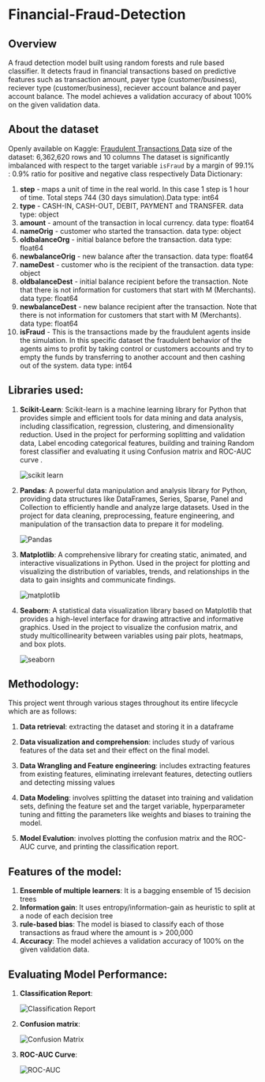 # Financial-Fraud-Detection

## Overview
A fraud detection model built using random forests and rule based classifier. It detects fraud in financial transactions based on predictive features such as transaction amount, payer type (customer/business), reciever type (customer/business), reciever account balance and payer account balance. The model achieves a validation accuracy of about 100% on the given validation data. 


## About the dataset
Openly available on Kaggle: [Fraudulent Transactions Data](https://www.kaggle.com/datasets/chitwanmanchanda/fraudulent-transactions-data)
size of the dataset: 6,362,620 rows and 10 columns
The dataset is significantly imbalanced with respect to the target variable `isFraud` by a margin of 99.1% : 0.9% ratio for positive and negative class respectively
Data Dictionary:
1. **step** - maps a unit of time in the real world. In this case 1 step is 1 hour of time. Total steps 744 (30 days simulation).Data type: int64  
2. **type** - CASH-IN, CASH-OUT, DEBIT, PAYMENT and TRANSFER. data type: object
3. **amount** - amount of the transaction in local currency. data type: float64
4. **nameOrig** - customer who started the transaction. data type: object
5. **oldbalanceOrg** - initial balance before the transaction. data type: float64
6. **newbalanceOrig** - new balance after the transaction. data type: float64
7. **nameDest** - customer who is the recipient of the transaction. data type: object
8. **oldbalanceDest** - initial balance recipient before the transaction. Note that there is not information for customers that start with M (Merchants). data type: float64
9. **newbalanceDest** - new balance recipient after the transaction. Note that there is not information for customers that start with M (Merchants). data type: float64
10. **isFraud** - This is the transactions made by the fraudulent agents inside the simulation. In this specific dataset the fraudulent behavior of the agents aims to profit by taking control or customers accounts and try to empty the funds by transferring to another account and then cashing out of the system. data type: int64


## Libraries used:
1. **Scikit-Learn**: Scikit-learn is a machine learning library for Python that provides simple and efficient tools for data mining and data analysis, including classification, regression, clustering, and dimensionality reduction. Used in the project for performing soplitting and validation data, Label encoding categorical features, building and training Random forest classifier and evaluating it using Confusion matrix and ROC-AUC curve .

    ![scikit learn](https://github.com/ISHOOO/Financial-Fraud-Detection/assets/132544766/293256c7-8e8f-42cd-8110-136d615ca51b)
2. **Pandas**: A powerful data manipulation and analysis library for Python, providing data structures like DataFrames, Series, Sparse, Panel and Collection to efficiently handle and analyze large datasets. Used in the project for data cleaning, preprocessing, feature engineering, and manipulation of the transaction data to prepare it for modeling.

    ![Pandas](https://github.com/ISHOOO/Financial-Fraud-Detection/assets/132544766/7fb05ec4-c840-41ac-bd6f-b2d65078b6b6)
3. **Matplotlib**: A comprehensive library for creating static, animated, and interactive visualizations in Python. Used in the project for plotting and visualizing the distribution of variables, trends, and relationships in the data to gain insights and communicate findings.

    ![matplotlib](https://github.com/ISHOOO/Financial-Fraud-Detection/assets/132544766/038f514d-547b-4aeb-9940-7ac25aab46a4)
4. **Seaborn**: A statistical data visualization library based on Matplotlib that provides a high-level interface for drawing attractive and informative graphics. Used in the project to visualize the confusion matrix, and study multicollinearity between variables using pair plots, heatmaps, and box plots.

    ![seaborn](https://github.com/ISHOOO/Financial-Fraud-Detection/assets/132544766/7048f221-44ce-4f6e-922c-0228123ca20e)


## Methodology:
This project went through various stages throughout its entire lifecycle which are as follows:
1. **Data retrieval**: extracting the dataset and storing it in a dataframe

2. **Data visualization and comprehension**: includes study of various features of the data set and their effect on the final model.

3. **Data Wrangling and Feature engineering**: includes extracting features from existing features, eliminating irrelevant features, detecting outliers and detecting missing values

4. **Data Modeling**: involves splitting the dataset into training and validation sets, defining the feature set and the target variable, hyperparameter tuning and fitting the parameters like weights and biases to training the model.

5. **Model Evalution**: involves plotting the confusion matrix and the ROC-AUC curve, and printing the classification report.


## Features of the model:
1. **Ensemble of multiple learners**: It is a bagging ensemble of 15 decision trees
2. **Information gain**: It uses entropy/information-gain as heuristic to split at a node of each decision tree
3. **rule-based bias**: The model is biased to classify each of those transactions as fraud where the amount is > 200,000
4. **Accuracy**: The model achieves a validation accuracy of 100% on the given validation data.


## Evaluating Model Performance:
1. **Classification Report**:

    ![Classification Report](https://github.com/ISHOOO/Financial-Fraud-Detection/assets/132544766/fe4659d6-8a76-482f-bbe0-1c1638a8310a)

2. **Confusion matrix**:

    ![Confusion Matrix](https://github.com/ISHOOO/Financial-Fraud-Detection/assets/132544766/b8d8db69-58e9-4dc8-9069-7a524f2a0d5b)

4. **ROC-AUC Curve**:

    ![ROC-AUC](https://github.com/ISHOOO/Financial-Fraud-Detection/assets/132544766/3649a7d4-0ac9-4cbe-bf56-e4a7dfc29238)
